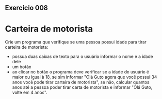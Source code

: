 ## Exercício 008
# Carteira de motorista
Crie um programa que verifique se uma pessoa possui idade para tirar carteira de motorista:
- possua duas caixas de texto para o usuário informar o nome e a idade dele
- um botão
- ao clicar no botão o programa deve verificar se a idade do usuário é maior ou igual à 18, se sim informar "Olá Guto agora que você possui 34 anos você pode tirar carteira de motorista", se não, calcular quantos anos até a pessoa poder tirar carta de motorista e informar "Olá Guto, volte em 4 anos". 

